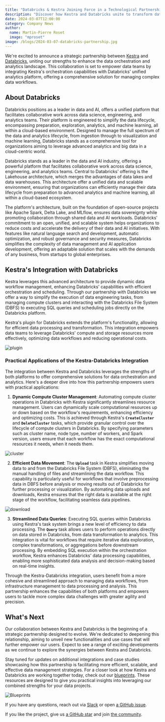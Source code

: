 ```yaml
---
title: "Databricks & Kestra Joining Force in a Technological Partnership"
description: "Discover how Kestra and Databricks unite to transform data workflows, dive into our integrated approach to managing complex data processes"
date: 2024-03-07T12:00:00
category: Company News
author:
  name: Martin-Pierre Roset
  image: "mproset"
image: /blogs/2024-03-07-databricks-partnership.jpg
---
```


We're excited to announce a strategic partnership between [Kestra](https://github.com/kestra-io/kestra) and [Databricks](https://www.databricks.com/), uniting our strengths to enhance the data orchestration and analytics landscape. This collaboration is set to empower data teams by integrating Kestra's orchestration capabilities with Databricks' unified analytics platform, offering a comprehensive solution for managing complex data workflows.

## About Databricks

Databricks positions as a leader in data and AI, offers a unified platform that facilitates collaborative work across data science, engineering, and analytics teams. Their platform is engineered to simplify the data lifecycle, encompassing preparation, exploration, analytics, and machine learning, all within a cloud-based environment. Designed to manage the full spectrum of the data and analytics lifecycle, from ingestion through to visualization and machine learning, Databricks stands as a comprehensive tool for organizations aiming to leverage advanced analytics and big data in a cloud-centric world.

Databricks stands as a leader in the data and AI industry, offering a powerful platform that facilitates collaborative work across data science, engineering, and analytics teams. Central to Databricks' offering is the Lakehouse architecture, which merges the advantages of data lakes and data warehouses. This architecture offer a unified data and scalable environment, ensuring that organizations can efficiently manage their data lifecycle from preparation to advanced analytics and machine learning, all within a cloud-based ecosystem.

The platform's architecture, built on the  foundation of open-source projects like Apache Spark, Delta Lake, and MLflow, ensures data sovereignty while promoting collaboration through shared data and AI workloads. Databricks' commitment to an open, unified, and scalable system helps organizations to reduce costs and accelerate the delivery of their data and AI initiatives. With features like natural language search and development, automatic optimization, and robust governance and security measures, Databricks simplifies the complexity of data management and AI application development, offering an adaptable solution that scales with the demands of any business, from startups to global enterprises​.

## Kestra's Integration with Databricks

Kestra leverages this advanced architecture to provide dynamic data workflow management, enhancing Databricks' capabilities with efficient orchestration and scheduling. Through our partnership with Databricks we offer a way to simplify the execution of data engineering tasks, from managing compute clusters and interacting with the Databricks File System (DBFS) to executing SQL queries and scheduling jobs directly on the Databricks platform.

Kestra's plugin for  Databricks extends the platform's functionality, allowing for efficient data processing and transformation. This integration empowers data teams to leverage Databricks' compute and storage resources more effectively, optimizing data workflows and reducing operational costs.

![plugin](/blogs/2024-03-07-databricks-partnership/plugin.png)

### **Practical Applications of the Kestra-Databricks Integration**

The integration between Kestra and Databricks leverages the strengths of both platforms to offer comprehensive solutions for data orchestration and analytics. Here's a deeper dive into how this partnership empowers users with practical applications:

1. **Dynamic Compute Cluster Management**: Automating compute cluster operations in Databricks with Kestra significantly streamlines resource management. Users can dynamically scale computational resources up or down based on the workflow's requirements, enhancing efficiency and optimizing costs. This is achieved through Kestra's **`CreateCluster`** and **`DeleteCluster`** tasks, which provide granular control over the lifecycle of compute clusters in Databricks. By specifying parameters such as cluster name, node type, number of workers, and Spark version, users ensure that each workflow has the exact computational resources it needs, when it needs them.

![cluster](/blogs/2024-03-07-databricks-partnership/cluster.png)

2. **Efficient Data Movement**: The **`Upload`** task in Kestra simplifies moving data to and from the Databricks File System (DBFS), eliminating the manual handling of files and streamlining the data workflow. This capability is particularly useful for workflows that involve preprocessing data in DBFS before analysis or moving results out of Databricks for further processing or visualization. By automating data uploads and downloads, Kestra ensures that the right data is available at the right stage of the workflow, facilitating seamless data pipelines.

![download](/blogs/2024-03-07-databricks-partnership/download.png)

3. **Streamlined Data Queries**: Executing SQL queries within Databricks using Kestra's task system brings a new level of efficiency to data processing. The **`Query`** task allows users to perform operations directly on data stored in Databricks, from data transformation to analytics. This integration is vital for workflows that require iterative data exploration, complex transformations, or aggregations before downstream processing. By embedding SQL execution within the orchestration workflow, Kestra enhances Databricks' data processing capabilities, enabling more sophisticated data analysis and decision-making based on real-time insights.

Through the Kestra-Databricks integration, users benefit from a more cohesive and streamlined approach to managing data workflows, from infrastructure management to data processing and analysis. This partnership enhances the capabilities of both platforms and empowers users to tackle more complex data challenges with greater agility and precision.

## What's Next

Our collaboration between Kestra and Databricks is the beginning of a strategic partnership designed to evolve. We're dedicated to deepening this relationship, aiming to unveil new functionalities and use cases that will further empower our users. Expect to see a range of exciting developments as we continue to explore the synergies between Kestra and Databricks.

Stay tuned for updates on additional integrations and case studies showcasing how this partnership is facilitating more efficient, scalable, and effective data management strategies. For a closer look at how Kestra and Databricks are working together today, check out our [blueprints](https://kestra.io/blueprints?page=1&size=24&q=databricks). These resources are designed to give you practical insights into leveraging our combined strengths for your data projects.

![Blueprints](/blogs/2024-03-07-databricks-partnership/blueprints.png)


If you have any questions, reach out via [Slack](https://kestra.io/slack) or open [a GitHub issue](https://github.com/kestra-io/kestra).

If you like the project, give us [a GitHub star](https://github.com/kestra-io/kestra) and join [the community](https://kestra.io/slack).
